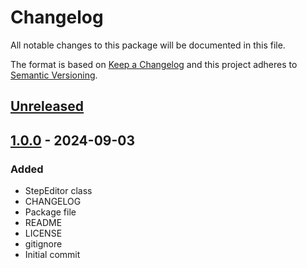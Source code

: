 # Changelog
All notable changes to this package will be documented in this file.

The format is based on [Keep a Changelog](http://keepachangelog.com/en/1.0.0/)
and this project adheres to [Semantic Versioning](http://semver.org/spec/v2.0.0.html).

## [Unreleased]

## [1.0.0] - 2024-09-03
### Added
- StepEditor class
- CHANGELOG
- Package file
- README
- LICENSE
- gitignore
- Initial commit

[Unreleased]: https://github.com/HyagoOliveira/StepEditor/compare/1.0.0...main
[1.0.0]: https://github.com/HyagoOliveira/StepEditor/tree/1.0.0/